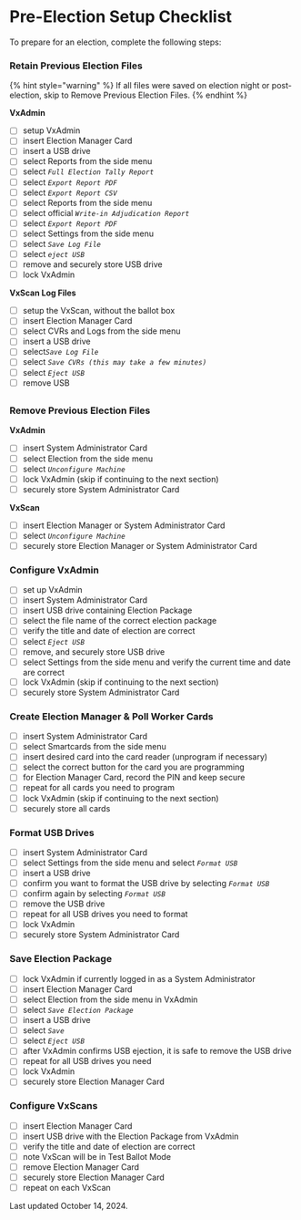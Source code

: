 # Pre-Election Setup Checklist

To prepare for an election, complete the following steps:

### Retain Previous Election Files

{% hint style="warning" %}
If all files were saved on election night or post-election, skip to Remove Previous Election Files.
{% endhint %}

&#x20; **VxAdmin**

* [ ] setup VxAdmin
* [ ] insert Election Manager Card
* [ ] insert a USB drive
* [ ] select Reports from the side menu&#x20;
* [ ] select _`Full Election Tally Report`_
* [ ] select _`Export Report PDF`_
* [ ] select _`Export Report CSV`_
* [ ] select Reports from the side menu
* [ ] select  official _`Write-in Adjudication Report`_&#x20;
* [ ] select _`Export Report PDF`_
* [ ] select Settings from the side menu&#x20;
* [ ] select _`Save Log File`_
* [ ] select _`eject USB`_
* [ ] remove and securely store USB drive
* [ ] lock VxAdmin

&#x20;  **VxScan Log Files**

* [ ] setup the VxScan, without the ballot box
* [ ] insert Election Manager Card
* [ ] select CVRs and Logs from the side menu
* [ ] insert a USB drive
* [ ] selec&#x74;_`Save Log File`_
* [ ] select _`Save CVRs (this may take a few minutes)`_
* [ ] select _`Eject USB`_
* [ ] remove USB

##

### **Remove Previous Election Files**

&#x20;  **VxAdmin**

* [ ] insert System Administrator Card
* [ ] select Election from the side menu
* [ ] select _`Unconfigure Machine`_
* [ ] lock VxAdmin (skip if continuing to the next section)
* [ ] securely store System Administrator Card

&#x20;  **VxScan**

* [ ] insert Election Manager or System Administrator Card
* [ ] select _`Unconfigure Machine`_
* [ ] securely store Election Manager or System Administrator Card

### Configure VxAdmin

* [ ] set up VxAdmin
* [ ] insert System Administrator Card
* [ ] insert USB drive containing Election Package
* [ ] select the file name of the correct election package
* [ ] verify the title and date of election are correct
* [ ] select _`Eject USB`_
* [ ] remove, and securely store USB drive
* [ ] select Settings from the side menu and verify the current time and date are correct&#x20;
* [ ] lock VxAdmin (skip if continuing to the next section)
* [ ] securely store System Administrator Card

### Create Election Manager & Poll Worker Cards

* [ ] insert System Administrator Card
* [ ] select Smartcards from the side menu
* [ ] insert desired card into the card reader (unprogram if necessary)
* [ ] select the correct button for the card you are programming
* [ ] for Election Manager Card, record the PIN and keep secure&#x20;
* [ ] repeat for all cards you need to program
* [ ] lock VxAdmin (skip if continuing to the next section)
* [ ] securely store all cards

### Format USB Drives

* [ ] insert System Administrator Card
* [ ] select Settings from the side menu and select _`Format USB`_
* [ ] insert a USB drive
* [ ] confirm you want to format the USB drive by selecting _`Format USB`_
* [ ] confirm again by selecting _`Format USB`_
* [ ] remove the USB drive
* [ ] repeat for all USB drives you need to format
* [ ] lock VxAdmin
* [ ] securely store System Administrator Card

### Save Election Package

* [ ] lock VxAdmin if currently logged in as a System Administrator
* [ ] insert Election Manager Card
* [ ] select Election from the side menu in VxAdmin
* [ ] select _`Save Election Package`_&#x20;
* [ ] insert a USB drive
* [ ] select _`Save`_
* [ ] select _`Eject USB`_
* [ ] after VxAdmin confirms USB ejection, it is safe to remove the USB drive
* [ ] repeat for all USB drives you need
* [ ] lock VxAdmin
* [ ] securely store Election Manager Card

### Configure VxScans

* [ ] insert Election Manager Card
* [ ] insert USB drive with the Election Package from VxAdmin
* [ ] verify the title and date of election are correct
* [ ] note VxScan will be in Test Ballot Mode
* [ ] remove Election Manager Card
* [ ] securely store Election Manager Card
* [ ] repeat on each VxScan

Last updated October 14, 2024.

